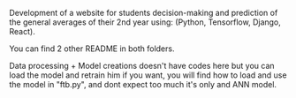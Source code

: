 Development of a website for students decision-making and prediction of the general averages of their
2nd year using: (Python, Tensorflow, Django, React).

You can find 2 other README in both folders.

Data processing + Model creations doesn't have codes here but you can load the model and retrain him if you want, you will find how to load and use the model in "ftb.py", and dont expect too much it's only and ANN model.
